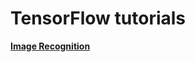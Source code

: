 # TensorFlow tutorials

[__Image Recognition__](https://www.tensorflow.org/versions/r0.7/tutorials/image_recognition/index.html)